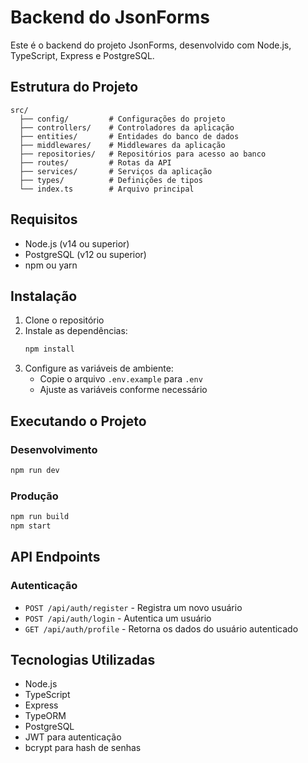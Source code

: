 # Backend do JsonForms

Este é o backend do projeto JsonForms, desenvolvido com Node.js, TypeScript, Express e PostgreSQL.

## Estrutura do Projeto

```
src/
  ├── config/         # Configurações do projeto
  ├── controllers/    # Controladores da aplicação
  ├── entities/       # Entidades do banco de dados
  ├── middlewares/    # Middlewares da aplicação
  ├── repositories/   # Repositórios para acesso ao banco
  ├── routes/         # Rotas da API
  ├── services/       # Serviços da aplicação
  ├── types/          # Definições de tipos
  └── index.ts        # Arquivo principal
```

## Requisitos

- Node.js (v14 ou superior)
- PostgreSQL (v12 ou superior)
- npm ou yarn

## Instalação

1. Clone o repositório
2. Instale as dependências:
   ```bash
   npm install
   ```
3. Configure as variáveis de ambiente:
   - Copie o arquivo `.env.example` para `.env`
   - Ajuste as variáveis conforme necessário

## Executando o Projeto

### Desenvolvimento
```bash
npm run dev
```

### Produção
```bash
npm run build
npm start
```

## API Endpoints

### Autenticação

- `POST /api/auth/register` - Registra um novo usuário
- `POST /api/auth/login` - Autentica um usuário
- `GET /api/auth/profile` - Retorna os dados do usuário autenticado

## Tecnologias Utilizadas

- Node.js
- TypeScript
- Express
- TypeORM
- PostgreSQL
- JWT para autenticação
- bcrypt para hash de senhas 
